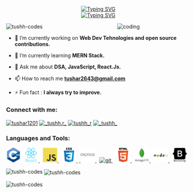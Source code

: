 

<p align ="center">
<a align="center" href="https://git.io/typing-svg"><img src="https://readme-typing-svg.demolab.com?font=EB+Garamond&weight=500&size=29&duration=1&pause=1000000000&color=F7F7F7&center=true&vCenter=true&width=435&lines=Tushar+Rathore" alt="Typing SVG" /></a>
<br/>
<a align="center" href="https://git.io/typing-svg"><img src="https://readme-typing-svg.demolab.com?font=Fira+Code&duration=3000&pause=1000&center=true&vCenter=true&width=435&lines=Full+Stack+Web+Developer;Software+Engineer" alt="Typing SVG" /></a>
 
<img src="https://media2.giphy.com/media/v1.Y2lkPTc5MGI3NjExeDdrZjg1NXZrcnVoZWd6bWR0MDFrNWVnNW9udTkwZnN6dzNjd3RybyZlcD12MV9pbnRlcm5hbF9naWZfYnlfaWQmY3Q9cw/lP8xu5t2DLGG045H8F/giphy.gif"
    width="200" alt="coding" align='right'>
 </p>

<p align="left"> <img
        src="https://komarev.com/ghpvc/?username=tushh-codes&label=Profile%20views&color=0e75b6&style=flat"
        alt="tushh-codes" /> </p>

- 🔭 I’m currently working on **Web Dev Tehnologies and open source contributions.**

- 🌱 I’m currently learning **MERN Stack.**

- 💬 Ask me about **DSA, JavaScript, React.Js.**

- 📫 How to reach me **tushar2643@gmail.com**

- ⚡ Fun fact : **I always try to improve.**

<h3 align="left">Connect with me:</h3>
<p align="left">
    <a href="https://linkedin.com/in/tushar1201" target="blank"><img align="center"
            src="https://raw.githubusercontent.com/rahuldkjain/github-profile-readme-generator/master/src/images/icons/Social/linked-in-alt.svg"
            alt="tushar1201" height="30" width="40" /></a>
    <a href="https://instagram.com/_tushh.r_" target="blank"><img align="center"
            src="https://raw.githubusercontent.com/rahuldkjain/github-profile-readme-generator/master/src/images/icons/Social/instagram.svg"
            alt="_tushh.r_" height="30" width="40" /></a>
    <a href="https://www.leetcode.com/tushh_r" target="blank"><img align="center"
            src="https://raw.githubusercontent.com/rahuldkjain/github-profile-readme-generator/master/src/images/icons/Social/leet-code.svg"
            alt="tushh_r" height="30" width="40" /></a>
    <a href="https://auth.geeksforgeeks.org/user/_tushh_" target="blank"><img align="center"
            src="https://raw.githubusercontent.com/rahuldkjain/github-profile-readme-generator/master/src/images/icons/Social/geeks-for-geeks.svg"
            alt="_tushh_" height="30" width="40" /></a>
</p>

<h3 align="left">Languages and Tools:</h3>
<p align="left">  <img
            src="https://raw.githubusercontent.com/devicons/devicon/master/icons/cplusplus/cplusplus-original.svg"
            alt="cplusplus" width="40" height="40" />&nbsp </a> <a href="https://reactjs.org/" target="_blank" rel="noreferrer">
        <img src="https://raw.githubusercontent.com/devicons/devicon/master/icons/react/react-original-wordmark.svg"
            alt="react" width="40" height="40" /> </a>
            &nbsp
            <a href="https://developer.mozilla.org/en-US/docs/Web/JavaScript"
        target="_blank" rel="noreferrer"> <img
            src="https://raw.githubusercontent.com/devicons/devicon/master/icons/javascript/javascript-original.svg"
            alt="javascript" width="40" height="40" /> </a>
            &nbsp
            <a href="https://www.w3schools.com/css/" target="_blank"
        rel="noreferrer"> <img
            src="https://raw.githubusercontent.com/devicons/devicon/master/icons/css3/css3-original-wordmark.svg"
            alt="css3" width="40" height="40" /> </a>
            &nbsp<a href="https://expressjs.com" target="_blank" rel="noreferrer">
        <img src="https://raw.githubusercontent.com/devicons/devicon/master/icons/express/express-original-wordmark.svg"
            alt="express" width="40" height="40" /> </a>
            &nbsp
            <a href="https://git-scm.com/" target="_blank"
        rel="noreferrer"> <img src="https://www.vectorlogo.zone/logos/git-scm/git-scm-icon.svg" alt="git" width="40"
            height="40" /> </a> 
            &nbsp
            <a href="https://www.w3.org/html/" target="_blank" rel="noreferrer"> <img
            src="https://raw.githubusercontent.com/devicons/devicon/master/icons/html5/html5-original-wordmark.svg"
            alt="html5" width="40" height="40" /> </a> &nbsp
            <a href="https://www.mongodb.com/" target="_blank"
        rel="noreferrer"> <img
            src="https://raw.githubusercontent.com/devicons/devicon/master/icons/mongodb/mongodb-original-wordmark.svg"
            alt="mongodb" width="40" height="40" /> </a>
            &nbsp
            <a href="https://nodejs.org" target="_blank" rel="noreferrer">
        <img src="https://raw.githubusercontent.com/devicons/devicon/master/icons/nodejs/nodejs-original-wordmark.svg"
            alt="nodejs" width="40" height="40" /> </a> &nbsp
            <a href="https://getbootstrap.com" target="_blank" rel="noreferrer"> <img src="https://raw.githubusercontent.com/devicons/devicon/master/icons/bootstrap/bootstrap-plain-wordmark.svg" alt="bootstrap" width="40" height="40"/> </a>
            </p>

<p><img align="left"
        src="https://github-readme-stats.vercel.app/api/top-langs?username=tushh-codes&show_icons=true&theme=dark&locale=en&layout=compact"
        alt="tushh-codes" /></p>

<p>&nbsp;<img align="center"
        src="https://github-readme-stats.vercel.app/api?username=tushh-codes&show_icons=true&theme=dark&locale=en"
        alt="tushh-codes" /></p>

<p><img align="center" src="https://github-readme-streak-stats.herokuapp.com/?user=tushh-codes&theme=dark"
        alt="tushh-codes" /></p>


